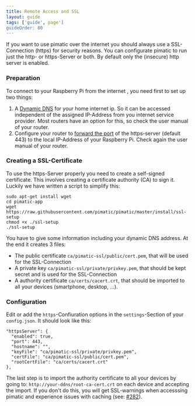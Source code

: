 ```yaml
---
title: Remote Access and SSL
layout: guide
tags: ['guide', page']
guideOrder: 80
---
```


If you want to use pimatic over the internet you should always use a SSL-Connection (https) for security reasons.
You can configurate pimatic to run just the http- or https-Server or both. By default only the (insecure) http server is enabled.

### Preparation

To connect to your Raspberry Pi from the internet , you need first to set up two things:

1. A [Dynamic DNS](http://en.wikipedia.org/wiki/Dynamic_DNS) for your home internet ip. So it can be accessed independent of the assigned IP-Address from you internet service provider. Most routers have an option for this, so check the user manual of your router.
2. Configure your router to [forward the port](http://en.wikipedia.org/wiki/Port_forwarding) of the https-server (default 443) to the local IP-Address of your  Raspberry Pi. Check again the user manual of your router.

### Creating a SSL-Certificate

To use the https-Server properly you need to create a self-signed certificate. This involves creating a certificate authority (CA) to sign it.
Luckily we have written a script to simplify this:

```
sudo apt-get install wget
cd pimatic-app
wget https://raw.githubusercontent.com/pimatic/pimatic/master/install/ssl-setup
chmod +x ./ssl-setup
./ssl-setup
```

You have to give some information including your dynamic DNS address. At the end it creates 3 files:

* The public certificate `ca/pimatic-ssl/public/cert.pem`, that will be used for the SSL-Connection
* A private key `ca/pimatic-ssl/private/privkey.pem`, that should be kept secret and is used for the SSL-Connection
* A authority certificate `ca/certs/cacert.crt`, that should be imported to all your devices (smartphone, desktop, ...).

### Configuration

Edit or add the `https`-Confiuration options in the `settings`-Section of your `config.json`. It should look like this:

```
"httpsServer": {
  "enabled": true,
  "port": 443,
  "hostname": "",
  "keyFile": "ca/pimatic-ssl/private/privkey.pem",
  "certFile": "ca/pimatic-ssl/public/cert.pem",
  "rootCertFile": "ca/certs/cacert.crt"
},
```

The last step is to import the authority certificate to all your devices by going to: `http://your-ddns/root-ca-cert.crt` on each device and accepting the import. If you don't do this, you will get SSL-warnings when accesssing pimatic and experience issues with caching (see: [#282](https://github.com/pimatic/pimatic/issues/282)).
